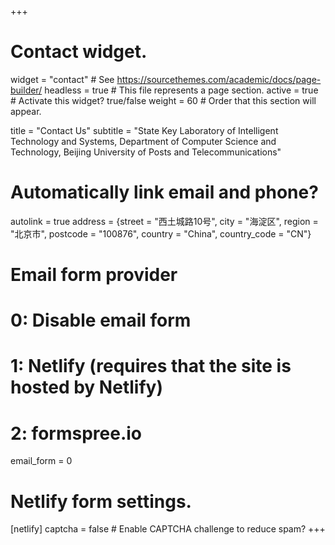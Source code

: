 +++
# Contact widget.
widget = "contact"  # See https://sourcethemes.com/academic/docs/page-builder/
headless = true  # This file represents a page section.
active = true  # Activate this widget? true/false
weight = 60  # Order that this section will appear.

title = "Contact Us"
subtitle = "State Key Laboratory of Intelligent Technology and Systems, Department of Computer Science and Technology, Beijing University of Posts and Telecommunications"

# Automatically link email and phone?
autolink = true
address = {street = "西土城路10号", city = "海淀区", region = "北京市", postcode = "100876", country = "China", country_code = "CN"}

# Email form provider
#   0: Disable email form
#   1: Netlify (requires that the site is hosted by Netlify)
#   2: formspree.io
email_form = 0

# Netlify form settings.
[netlify]
  captcha = false  # Enable CAPTCHA challenge to reduce spam?
+++


